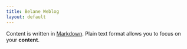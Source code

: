 ```yaml
---
title: Belane Weblog
layout: default
---
```


Content is written in [Markdown](https://learnxinyminutes.com/docs/markdown/). 
Plain text format allows you to focus on your **content**.

<!--
You can use HTML elements in Markdown, such as the comment element, and they won't be affected by a markdown parser. However, if you create an HTML element in your markdown file, you cannot use markdown syntax within that element's contents.
-->
